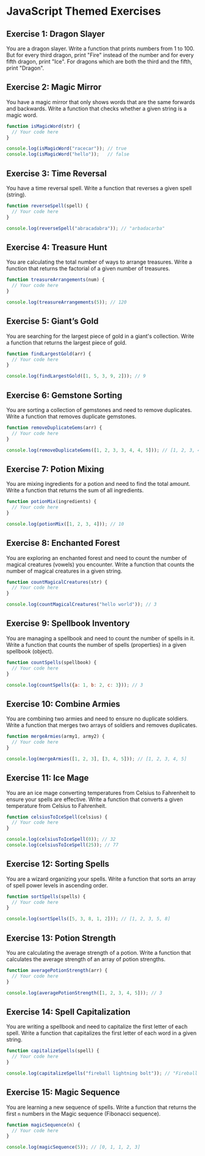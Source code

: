 # JavaScript Themed Exercises

## Exercise 1: Dragon Slayer
You are a dragon slayer. Write a function that prints numbers from 1 to 100. But for every third dragon, print "Fire" instead of the number and for every fifth dragon, print "Ice". For dragons which are both the third and the fifth, print "Dragon".

## Exercise 2: Magic Mirror
You have a magic mirror that only shows words that are the same forwards and backwards. Write a function that checks whether a given string is a magic word.

```javascript
function isMagicWord(str) {
  // Your code here
}

console.log(isMagicWord("racecar")); // true
console.log(isMagicWord("hello"));   // false
```

## Exercise 3: Time Reversal
You have a time reversal spell. Write a function that reverses a given spell (string).

```javascript
function reverseSpell(spell) {
  // Your code here
}

console.log(reverseSpell("abracadabra")); // "arbadacarba"
```

## Exercise 4: Treasure Hunt
You are calculating the total number of ways to arrange treasures. Write a function that returns the factorial of a given number of treasures.

```javascript
function treasureArrangements(num) {
  // Your code here
}

console.log(treasureArrangements(5)); // 120
```

## Exercise 5: Giant’s Gold
You are searching for the largest piece of gold in a giant's collection. Write a function that returns the largest piece of gold.

```javascript
function findLargestGold(arr) {
  // Your code here
}

console.log(findLargestGold([1, 5, 3, 9, 2])); // 9
```

## Exercise 6: Gemstone Sorting
You are sorting a collection of gemstones and need to remove duplicates. Write a function that removes duplicate gemstones.

```javascript
function removeDuplicateGems(arr) {
  // Your code here
}

console.log(removeDuplicateGems([1, 2, 3, 3, 4, 4, 5])); // [1, 2, 3, 4, 5]
```

## Exercise 7: Potion Mixing
You are mixing ingredients for a potion and need to find the total amount. Write a function that returns the sum of all ingredients.

```javascript
function potionMix(ingredients) {
  // Your code here
}

console.log(potionMix([1, 2, 3, 4])); // 10
```

## Exercise 8: Enchanted Forest
You are exploring an enchanted forest and need to count the number of magical creatures (vowels) you encounter. Write a function that counts the number of magical creatures in a given string.

```javascript
function countMagicalCreatures(str) {
  // Your code here
}

console.log(countMagicalCreatures("hello world")); // 3
```

## Exercise 9: Spellbook Inventory
You are managing a spellbook and need to count the number of spells in it. Write a function that counts the number of spells (properties) in a given spellbook (object).

```javascript
function countSpells(spellbook) {
  // Your code here
}

console.log(countSpells({a: 1, b: 2, c: 3})); // 3
```

## Exercise 10: Combine Armies
You are combining two armies and need to ensure no duplicate soldiers. Write a function that merges two arrays of soldiers and removes duplicates.

```javascript
function mergeArmies(army1, army2) {
  // Your code here
}

console.log(mergeArmies([1, 2, 3], [3, 4, 5])); // [1, 2, 3, 4, 5]
```

## Exercise 11: Ice Mage
You are an ice mage converting temperatures from Celsius to Fahrenheit to ensure your spells are effective. Write a function that converts a given temperature from Celsius to Fahrenheit.

```javascript
function celsiusToIceSpell(celsius) {
  // Your code here
}

console.log(celsiusToIceSpell(0)); // 32
console.log(celsiusToIceSpell(25)); // 77
```

## Exercise 12: Sorting Spells
You are a wizard organizing your spells. Write a function that sorts an array of spell power levels in ascending order.

```javascript
function sortSpells(spells) {
  // Your code here
}

console.log(sortSpells([5, 3, 8, 1, 2])); // [1, 2, 3, 5, 8]
```

## Exercise 13: Potion Strength
You are calculating the average strength of a potion. Write a function that calculates the average strength of an array of potion strengths.

```javascript
function averagePotionStrength(arr) {
  // Your code here
}

console.log(averagePotionStrength([1, 2, 3, 4, 5])); // 3
```

## Exercise 14: Spell Capitalization
You are writing a spellbook and need to capitalize the first letter of each spell. Write a function that capitalizes the first letter of each word in a given string.

```javascript
function capitalizeSpells(spell) {
  // Your code here
}

console.log(capitalizeSpells("fireball lightning bolt")); // "Fireball Lightning Bolt"
```

## Exercise 15: Magic Sequence
You are learning a new sequence of spells. Write a function that returns the first `n` numbers in the Magic sequence (Fibonacci sequence).

```javascript
function magicSequence(n) {
  // Your code here
}

console.log(magicSequence(5)); // [0, 1, 1, 2, 3]
```
